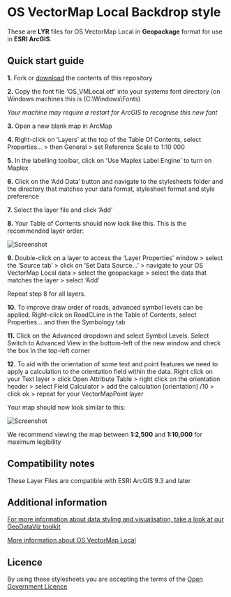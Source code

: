 # OS VectorMap Local Backdrop style

These are **LYR** files for OS VectorMap Local in **Geopackage** format for use in **ESRI ArcGIS**.

## Quick start guide

**1.**  Fork or [download](https://github.com/OrdnanceSurvey/OS-VectorMap-Local-stylesheets/archive/master.zip) the contents of this repository

**2.**  Copy the font file 'OS_VMLocal.otf' into your systems font directory (on Windows machines this is (C:\Windows\Fonts)

*Your machine may require a restart for ArcGIS to recognise this new font*

**3.**  Open a new blank map in ArcMap

**4.** Right-click on ‘Layers’ at the top of the Table Of Contents, select Properties… > then General > set Reference Scale to 1:10 000

**5.**  In the labelling toolbar, click on 'Use Maplex Label Engine' to turn on Maplex

**6.**  Click on the ‘Add Data’ button and navigate to the stylesheets folder and the directory that matches your data format, stylesheet format and style preference

**7.**  Select the layer file and click ‘Add’

**8.**  Your Table of Contents should now look like this. This is the recommended layer order: 

  ![Screenshot](https://raw.githubusercontent.com/OrdnanceSurvey/OS-VectorMap-Local-stylesheets/master/Geopackage%20stylesheets/ESRI%20Stylesheets%20(LYR)/Backdrop%20style/images/VML_layer_order.png "Recommended layer order for OS VectorMap Local")

**9.**  Double-click on a layer to access the ‘Layer Properties’ window > select the ‘Source tab’ > click on ‘Set Data Source…’ > navigate to your OS VectorMap Local data > select the geopackage > select the data that matches the layer > select ‘Add’

Repeat step 8 for all layers.

**10.**  To improve draw order of roads, advanced symbol levels can be applied. Right–click on RoadCLine in the Table of Contents, select Properties… and then the Symbology tab

**11.**  Click on the Advanced dropdown and select Symbol Levels. Select Switch to Advanced View in the bottom-left of the new window and check the box in the top-left corner

**12.** To aid with the orientation of some text and point features we need to apply a calculation to the orientation field within the data. Right click on your Text layer > click Open Attribute Table > right click on the orientation header > select Field Calculator > add the calculation [orientation] /10 > click ok > repeat for your VectorMapPoint layer

 Your map should now look similar to this: 

  ![Screenshot](https://raw.githubusercontent.com/OrdnanceSurvey/OS-VectorMap-Local-stylesheets/master/Geopackage%20stylesheets/ESRI%20Stylesheets%20(LYR)/Backdrop%20style/images/VML_BD_screenshot.png "Screenshot of OS VectorMap Local at 1:5,000 scale")

We recommend viewing the map between **1:2,500** and **1:10,000** for maximum legibility

## Compatibility notes

These Layer Files are compatible with ESRI ArcGIS 9.3 and later

## Additional information
[For more information about data styling and visualisation, take a look at our GeoDataViz toolkit](https://github.com/OrdnanceSurvey/GeoDataViz-Toolkit)

[More information about OS VectorMap Local](http://www.ordnancesurvey.co.uk/business-and-government/products/vectormap-local.html)

## Licence

By using these stylesheets you are accepting the terms of the [Open Government Licence](http://www.nationalarchives.gov.uk/doc/open-government-licence/)
